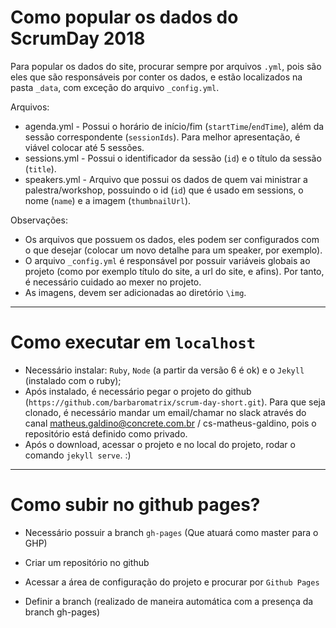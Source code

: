 # Como popular os dados do ScrumDay 2018
Para popular os dados do site, procurar sempre por arquivos `.yml`, pois são eles que são responsáveis por conter os dados, e estão localizados na pasta `_data`, com exceção do arquivo `_config.yml`.

Arquivos:
  - agenda.yml - Possui o horário de início/fim (`startTime`/`endTime`), além da sessão correspondente (`sessionIds`). Para melhor apresentação, é viável colocar até 5 sessões.
  - sessions.yml - Possui o identificador da sessão (`id`) e o título da sessão (`title`).
  - speakers.yml - Arquivo que possui os dados de quem vai ministrar a palestra/workshop, possuindo o id (`id`) que é usado em sessions, o nome (`name`) e a imagem (`thumbnailUrl`).

Observações: 
* Os arquivos que possuem os dados, eles podem ser configurados com o que desejar (colocar um novo detalhe para um speaker, por exemplo).
* O arquivo `_config.yml` é responsável por possuir variáveis globais ao projeto (como por exemplo título do site, a url do site, e afins). Por tanto, é necessário cuidado ao mexer no projeto.
* As imagens, devem ser adicionadas ao diretório `\img`.

___

# Como executar em `localhost`
- Necessário instalar: `Ruby`, `Node` (a partir da versão 6 é ok) e o `Jekyll` (instalado com o ruby);
- Após instalado, é necessário pegar o projeto do github (`https://github.com/barbaromatrix/scrum-day-short.git`). Para que seja clonado, é necessário mandar um email/chamar no slack através do canal matheus.galdino@concrete.com.br / cs-matheus-galdino, pois o repositório está definido como privado.
- Após o download, acessar o projeto e no local do projeto, rodar o comando `jekyll serve`. :)

___

# Como subir no github pages?
- Necessário possuir a branch `gh-pages` (Que atuará como master para o GHP)
- Criar um repositório no github
- Acessar a área de configuração do projeto e procurar por `Github Pages`
- Definir a branch (realizado de maneira automática com a presença da branch gh-pages)


   [Repositório]: <https://github.com/barbaromatrix/scrum-day-short.git>
